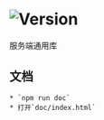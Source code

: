 # ![Version](https://img.shields.io/badge/version-10.71.27-green.svg)

服务端通用库

## 文档
    * `npm run doc`
    * 打开`doc/index.html`